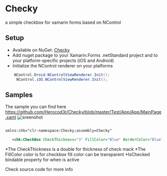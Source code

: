 # Checky
a simple checkbox for xamarin forms based on NControl

## Setup
* Available on NuGet: [Checky](https://www.nuget.org/packages/Checky/) 
* Add nuget package to your Xamarin.Forms .netStandard project and to your platform-specific projects (iOS and Android)
* Initialize the NControl renderer on your platforms 

```cs
    NControl.Droid.NControlViewRenderer.Init();
     NControl.iOS.NControlViewRenderer.Init();
```

## Samples
The sample you can find here 
https://github.com/Herocod3r/Checky/blob/master/Test/App/App/MainPage.xaml
![sreenshot](https://image.ibb.co/j39P3o/Simulator_Screen_Shot_i_Phone_7_2018_07_24_at_03_18_34.png)

```xml

xmlns:chk="clr-namespace:Checky;assembly=Checky"

   <chk:CheckBox CheckThickness="3" FillColor="Blue" BorderColor="Blue" IsChecked="true" CheckColor="White" BorderThickness="5" VerticalOptions="Center"  />

```
*The CheckThickness is a double for thickness of check mack
*The FillColor color is for checkbox fill color can be transparent
*IsChecked bindable property for when is active




Check source code for more info
